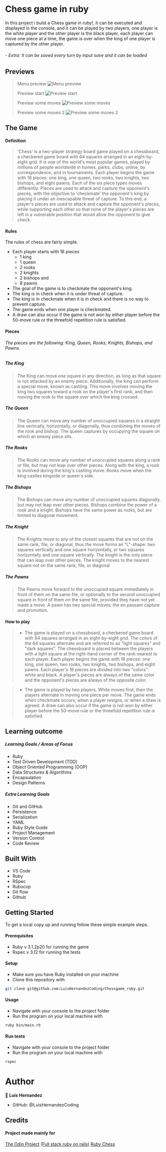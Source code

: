 # Chess game in ruby

In this project i build a Chess game in ruby!, it can be executed and displayed in the console, and it can be played by two players, one player is the white player and the other player is the black player, each player can move one piece at a time, the game is over when the king of one player is captured by the other player.

###### - Extra: It can be saved every turn by input save and it can be loaded 

## Previews
> Menu preview
![Menu preview](assets/preview_menu.png)
> 
> Preview start
![Preview start](assets/preview_1.png)
> 
> Preview some moves
![Preview some moves](assets/preview_2.png)
> 
> Preview some moves 2
![Preview some moves 2](assets/preview_3.png)
> 

## The Game

#### Definition
> 'Chess' is a two-player strategy board game played on a chessboard, a checkered game board with 64 squares arranged in an eight-by-eight grid. It is one of the world's most popular games, played by millions of people worldwide in homes, parks, clubs, online, by correspondence, and in tournaments. Each player begins the game with 16 pieces: one king, one queen, two rooks, two knights, two bishops, and eight pawns. Each of the six piece types moves differently. Pieces are used to attack and capture the opponent's pieces, with the objective to 'checkmate' the opponent's king by placing it under an inescapable threat of capture. To this end, a player's pieces are used to attack and capture the opponent's pieces, while supporting each other so that none of the player's pieces are left in a vulnerable position that would allow the opponent to give check.

#### Rules
The rules of chess are fairly simple. 
- Each player starts with 16 pieces
	- 1 king
	- 1 queen
	- 2 rooks
	- 2 knights
	- 2 bishops and 
	-  8 pawns
- The goal of the game is to checkmate the opponent's king. 
- The king is in check when it is under threat of capture. 
- The king is in checkmate when it is in check and there is no way to prevent capture. 
- The game ends when one player is checkmated. 
- A draw can also occur if the game is not won by either player before the 50-move rule or the threefold repetition rule is satisfied.

#### Pieces
###### The pieces are the following: King, Queen, Rooks, Knights, Bishops, and Pawns.

##### The King
> The King can move one square in any direction, as long as that square is not attacked by an enemy piece. Additionally, the king can perform a special move, known as castling. This move involves moving the king two squares toward a rook on the player's first rank, and then moving the rook to the square over which the king crossed.

##### The Queen
> The Queen can move any number of unoccupied squares in a straight line vertically, horizontally, or diagonally, thus combining the moves of the rook and bishop. The queen captures by occupying the square on which an enemy piece sits.

##### The Rooks
> The Rooks can move any number of unoccupied squares along a rank or file, but may not leap over other pieces. Along with the king, a rook is involved during the king's castling move. Rooks move when the king castles kingside or queen's side.

##### The Bishops
> The Bishops can move any number of unoccupied squares diagonally, but may not leap over other pieces. Bishops combine the power of a rook and a knight. Bishops have the same power as rooks, but are limited to diagonal movement.

##### The Knight
> The Knights move to any of the closest squares that are not on the same rank, file, or diagonal, thus the move forms an "L"-shape: two squares vertically and one square horizontally, or two squares horizontally and one square vertically. The knight is the only piece that can leap over other pieces. The knight moves to the nearest square not on the same rank, file, or diagonal

##### The Pawns
> The Pawns move forward to the unoccupied square immediately in front of them on the same file, or optionally to the second unoccupied square in front of them on the same file, provided they have not yet made a move. A pawn has two special moves: the en passant capture and promotion.

#### How to play
> - The game is played on a chessboard, a checkered game board with 64 squares arranged in an eight-by-eight grid. The colors of the 64 squares alternate and are referred to as "light squares" and "dark squares". The chessboard is placed between the players with a light square at the right-hand corner of the rank nearest to each player. Each player begins the game with 16 pieces: one king, one queen, two rooks, two knights, two bishops, and eight pawns. Each player's 16 pieces are divided into two "colors": white and black. A player's pieces are always of the same color and the opponent's pieces are always of the opposite color.

> - The game is played by two players. White moves first, then the players alternate in moving one piece per move. The game ends when checkmate occurs, when a player resigns, or when a draw is agreed. A draw can also occur if the game is not won by either player before the 50-move rule or the threefold repetition rule is satisfied.

## Learning outcome

##### Learning Goals / Areas of Focus

- Ruby
- Test Driven Development (TDD)
- Object Oriented Programming (OOP)
- Data Structures & Algorithms
- Encapsulation
- Design Patterns

##### Extra Learning Goals

- Git and GitHub
- Persistence
- Serialization
- YAML
- Ruby Style Guide
- Project Management
- Version Control
- Code Review

## Built With

- VS Code
- Ruby
- RSpec
- Rubocop
- Git flow
- Github


## Getting Started

To get a local copy up and running follow these simple example steps.

#### Prerequisites

- Ruby v 3.1.2p20 for running the game
- Rspec v 3.12 for running the tests


#### Setup

- Make sure you have Ruby installed on your machine
- Clone this repository with
```bash
git clone git@github.com:LuisHernandezCoding/Chessgame_ruby.git
```

#### Usage

- Navigate with your console to the project folder
- Run the program on your local machine with

```bash
ruby bin/main.rb
```

#### Run tests

- Navigate with your console to the project folder
- Run the program on your local machine with

```bash
rspec
```

# Author

👤 **Luis Hernandez**

- GitHub: @LuisHernandezCoding

## Credits

#### Project made mainly for 
[The Odin Project](https://www.theodinproject.com)
[(Full stack ruby on rails)](https://www.theodinproject.com/paths/full-stack-ruby-on-rails/courses/ruby)
[Ruby Chess](https://www.theodinproject.com/lessons/ruby-ruby-final-project)
